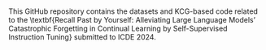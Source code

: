 # 

This GitHub repository contains the datasets and KCG-based code related to the \textbf{Recall Past by Yourself: Alleviating Large Language Models’ Catastrophic Forgetting in Continual Learning by Self-Supervised Instruction Tuning} submitted to ICDE 2024.
